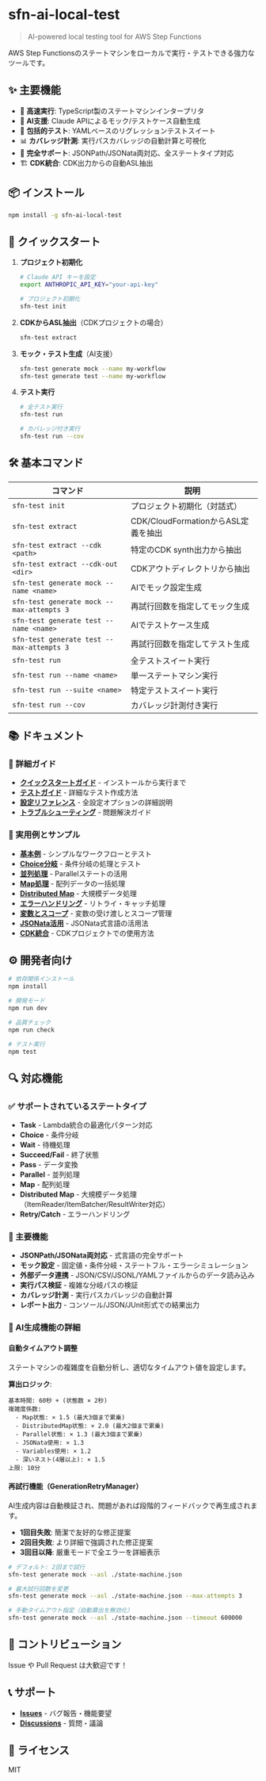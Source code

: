 # sfn-ai-local-test

> AI-powered local testing tool for AWS Step Functions

AWS Step Functionsのステートマシンをローカルで実行・テストできる強力なツールです。

## ✨ 主要機能

- 🚀 **高速実行**: TypeScript製のステートマシンインタープリタ
- 🤖 **AI支援**: Claude APIによるモック/テストケース自動生成
- 🧪 **包括的テスト**: YAMLベースのリグレッションテストスイート
- 📊 **カバレッジ計測**: 実行パスカバレッジの自動計算と可視化
- 🔄 **完全サポート**: JSONPath/JSONata両対応、全ステートタイプ対応
- 🏗️ **CDK統合**: CDK出力からの自動ASL抽出

## 📦 インストール

```bash
npm install -g sfn-ai-local-test
```

## 🚀 クイックスタート

1. **プロジェクト初期化**
   ```bash
   # Claude API キーを設定
   export ANTHROPIC_API_KEY="your-api-key"
   
   # プロジェクト初期化
   sfn-test init
   ```

2. **CDKからASL抽出**（CDKプロジェクトの場合）
   ```bash
   sfn-test extract
   ```

3. **モック・テスト生成**（AI支援）
   ```bash
   sfn-test generate mock --name my-workflow
   sfn-test generate test --name my-workflow
   ```

4. **テスト実行**
   ```bash
   # 全テスト実行
   sfn-test run
   
   # カバレッジ付き実行
   sfn-test run --cov
   ```

## 🛠️ 基本コマンド

| コマンド | 説明 |
|----------|------|
| `sfn-test init` | プロジェクト初期化（対話式） |
| `sfn-test extract` | CDK/CloudFormationからASL定義を抽出 |
| `sfn-test extract --cdk <path>` | 特定のCDK synth出力から抽出 |
| `sfn-test extract --cdk-out <dir>` | CDKアウトディレクトリから抽出 |
| `sfn-test generate mock --name <name>` | AIでモック設定生成 |
| `sfn-test generate mock --max-attempts 3` | 再試行回数を指定してモック生成 |
| `sfn-test generate test --name <name>` | AIでテストケース生成 |
| `sfn-test generate test --max-attempts 3` | 再試行回数を指定してテスト生成 |
| `sfn-test run` | 全テストスイート実行 |
| `sfn-test run --name <name>` | 単一ステートマシン実行 |
| `sfn-test run --suite <name>` | 特定テストスイート実行 |
| `sfn-test run --cov` | カバレッジ計測付き実行 |

## 📚 ドキュメント

### 📖 詳細ガイド
- **[クイックスタートガイド](./docs/quick-start-guide.md)** - インストールから実行まで
- **[テストガイド](./docs/testing-guide.md)** - 詳細なテスト作成方法
- **[設定リファレンス](./docs/configuration-reference.md)** - 全設定オプションの詳細説明
- **[トラブルシューティング](./docs/troubleshooting.md)** - 問題解決ガイド

### 🔧 実用例とサンプル
- **[基本例](./examples/01-simple/)** - シンプルなワークフローとテスト
- **[Choice分岐](./examples/02-choice/)** - 条件分岐の処理とテスト
- **[並列処理](./examples/03-parallel/)** - Parallelステートの活用
- **[Map処理](./examples/04-map/)** - 配列データの一括処理
- **[Distributed Map](./examples/05-distributed-map/)** - 大規模データ処理
- **[エラーハンドリング](./examples/06-error-handling/)** - リトライ・キャッチ処理
- **[変数とスコープ](./examples/07-variables/)** - 変数の受け渡しとスコープ管理
- **[JSONata活用](./examples/08-jsonata/)** - JSONata式言語の活用法
- **[CDK統合](./examples/09-cdk-integration/)** - CDKプロジェクトでの使用方法

## ⚙️ 開発者向け

```bash
# 依存関係インストール
npm install

# 開発モード
npm run dev

# 品質チェック
npm run check

# テスト実行
npm test
```

## 🔍 対応機能

### ✅ サポートされているステートタイプ
- **Task** - Lambda統合の最適化パターン対応
- **Choice** - 条件分岐
- **Wait** - 待機処理
- **Succeed/Fail** - 終了状態
- **Pass** - データ変換
- **Parallel** - 並列処理
- **Map** - 配列処理
- **Distributed Map** - 大規模データ処理（ItemReader/ItemBatcher/ResultWriter対応）
- **Retry/Catch** - エラーハンドリング

### 🎯 主要機能
- **JSONPath/JSONata両対応** - 式言語の完全サポート
- **モック設定** - 固定値・条件分岐・ステートフル・エラーシミュレーション
- **外部データ連携** - JSON/CSV/JSONL/YAMLファイルからのデータ読み込み
- **実行パス検証** - 複雑な分岐パスの検証
- **カバレッジ計測** - 実行パスカバレッジの自動計算
- **レポート出力** - コンソール/JSON/JUnit形式での結果出力

### 🤖 AI生成機能の詳細

#### 自動タイムアウト調整
ステートマシンの複雑度を自動分析し、適切なタイムアウト値を設定します。

**算出ロジック**:
```
基本時間: 60秒 + (状態数 × 2秒)
複雑度係数:
  - Map状態: × 1.5 (最大3個まで累乗)
  - DistributedMap状態: × 2.0 (最大2個まで累乗)  
  - Parallel状態: × 1.3 (最大3個まで累乗)
  - JSONata使用: × 1.3
  - Variables使用: × 1.2
  - 深いネスト(4層以上): × 1.5
上限: 10分
```

#### 再試行機能（GenerationRetryManager）
AI生成内容は自動検証され、問題があれば段階的フィードバックで再生成されます。

- **1回目失敗**: 簡潔で友好的な修正提案
- **2回目失敗**: より詳細で強調された修正提案  
- **3回目以降**: 厳重モードで全エラーを詳細表示

```bash
# デフォルト: 2回まで試行
sfn-test generate mock --asl ./state-machine.json

# 最大試行回数を変更
sfn-test generate mock --asl ./state-machine.json --max-attempts 3

# 手動タイムアウト指定（自動算出を無効化）
sfn-test generate mock --asl ./state-machine.json --timeout 600000
```

## 🤝 コントリビューション

Issue や Pull Request は大歓迎です！

## 📞 サポート

- **[Issues](https://github.com/TAKEDA-Takashi/sfn-ai-local-test/issues)** - バグ報告・機能要望
- **[Discussions](https://github.com/TAKEDA-Takashi/sfn-ai-local-test/discussions)** - 質問・議論

## 📄 ライセンス

MIT
